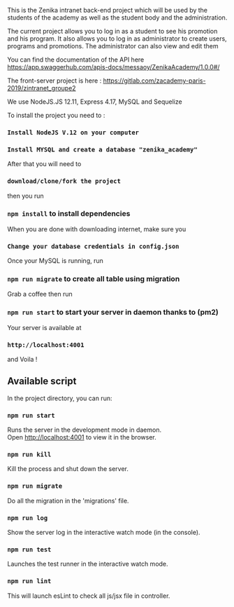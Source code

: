 This is the Zenika intranet back-end project which will be used by the students of the academy as well as the student body and the administration.

The current project allows you to log in as a student to see his promotion and his program.
It also allows you to log in as administrator to create users, programs and promotions. The administrator can also view and edit them

You can find the documentation of the API here https://app.swaggerhub.com/apis-docs/messaoy/ZenikaAcademy/1.0.0#/

The front-server project is here : https://gitlab.com/zacademy-paris-2019/zintranet_groupe2

We use NodeJS.JS 12.11, Express 4.17, MySQL and Sequelize

To install the project you need to :

### `Install NodeJS V.12 on your computer`

### `Install MYSQL and create a database "zenika_academy"`

After that you will need to 

### `download/clone/fork the project`

then you run

### `npm install` to install dependencies

When you are done with downloading internet, make sure you
### `Change your database credentials in config.json`

Once your MySQL is running, run 

### `npm run migrate` to create all table using migration

Grab a coffee then run 

### `npm run start` to start your server in daemon thanks to (pm2)

Your server is available at  
### `http://localhost:4001`

and Voila ! 

## Available script

In the project directory, you can run:

### `npm run start`

Runs the server in the development mode in daemon.<br />
Open [http://localhost:4001](http://localhost:4001) to view it in the browser.

### `npm run kill`

Kill the process and shut down the server.<br />

### `npm run migrate`

Do all the migration in the 'migrations' file.<br />

### `npm run log`

Show the server log in the interactive watch mode (in the console).<br />

### `npm run test`

Launches the test runner in the interactive watch mode.<br />

### `npm run lint`

This will launch esLint to check all js/jsx file in controller.

